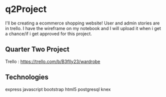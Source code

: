# q2Project
I'll be creating a ecommerce shopping website! User and admin stories are in trello. I have the wireframe on my notebook and I will upload it when i get a chance/if i get approved for this project.

## Quarter Two Project

Trello : https://trello.com/b/B3fIly23/wardrobe

## Technologies
express
javascript
bootstrap
html5
postgresql
knex

